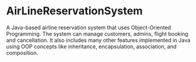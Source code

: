 # AirLineReservationSystem
A Java-based airline reservation system that uses Object-Oriented Programming. The system can manage customers, admins, flight booking and cancellation. It also includes many other features implemented in Java using OOP concepts like inheritance, encapsulation, association, and composition.
